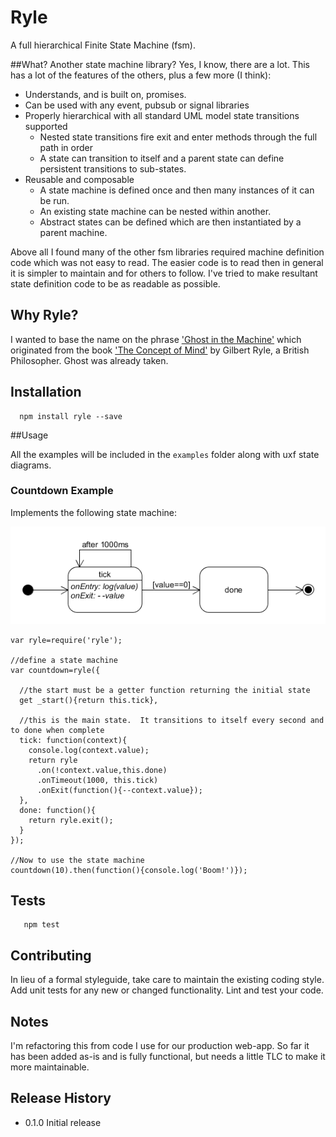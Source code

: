 Ryle
====
A full hierarchical Finite State Machine (fsm).

##What?  Another state machine library?
Yes, I know, there are a lot.  This has a lot of the features of the others, plus a few more (I think):
- Understands, and is built on, promises.
- Can be used with any event, pubsub or signal libraries
- Properly hierarchical with all standard UML model state transitions supported
  - Nested state transitions fire exit and enter methods through the full path in order
  - A state can transition to itself and a parent state can define persistent transitions to sub-states.
- Reusable and composable
  - A state machine is defined once and then many instances of it can be run.
  - An existing state machine can be nested within another.
  - Abstract states can be defined which are then instantiated by a parent machine.

Above all I found many of the other fsm libraries required machine definition code which was not easy to read.
The easier code is to read then in general it is simpler to maintain and for others to follow.  I've tried to make resultant state definition code to be as readable as possible.

## Why Ryle?
I wanted to base the name on the phrase ['Ghost in the Machine'](https://en.wikipedia.org/wiki/Ghost_in_the_machine) which originated from the book ['The Concept of Mind'](https://en.wikipedia.org/wiki/The_Concept_of_Mind) by Gilbert Ryle, a British Philosopher.
   Ghost was already taken.
   
## Installation
```
  npm install ryle --save
```

##Usage

All the examples will be included in the `examples` folder along with uxf state diagrams.

### Countdown Example

Implements the following state machine:

![Countdown state machine](./examples/countdown.uxf.png)
  
```
var ryle=require('ryle');

//define a state machine
var countdown=ryle({

  //the start must be a getter function returning the initial state
  get _start(){return this.tick},

  //this is the main state.  It transitions to itself every second and to done when complete
  tick: function(context){
    console.log(context.value);
    return ryle
      .on(!context.value,this.done)
      .onTimeout(1000, this.tick)
      .onExit(function(){--context.value});
  },
  done: function(){
    return ryle.exit();
  }
});

//Now to use the state machine
countdown(10).then(function(){console.log('Boom!')}); 
```  
 
## Tests
 
```
   npm test
```

## Contributing
 In lieu of a formal styleguide, take care to maintain the existing coding style.
 Add unit tests for any new or changed functionality. Lint and test your code.

## Notes
I'm refactoring this from code I use for our production web-app.  So far it has been added as-is and is fully functional, but needs a little TLC to make it more maintainable.

## Release History
- 0.1.0 Initial release
